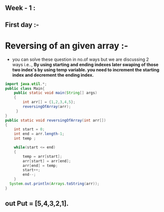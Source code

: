 ## Week - 1 :

## First day :-

# Reversing of an given array :-

- you can solve these question in no.of  ways but we are discussing 2 ways i.e.., **By using starting and ending indexes later swaping of those two index's by using temp variable. you need to increment the starting index and decrement the ending index.**

```java
import java.util.*;
public class Main{
    public static void main(String[] args)
    {
        int arr[] = {1,2,3,4,5};
        reversingOfArray(arr);
     }
}
public static void reversingOfArray(int arr[])
{
    int start = 0;
    int end = arr.length-1;
    int temp ;

    while(start <= end)
    {
        temp = arr[start];
        arr[start] = arr[end];
        arr[end] = temp;
        start++;
        end--;
    }
  System.out.println(Arrays.toString(arr));
}
```
## out Put = [5,4,3,2,1].